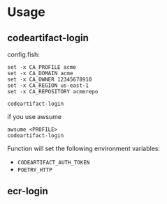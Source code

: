# Usage

## codeartifact-login

config.fish:
```
set -x CA_PROFILE acme
set -x CA_DOMAIN acme
set -x CA_OWNER 12345678910
set -x CA_REGION us-east-1
set -x CA_REPOSITORY acmerepo
```

```shell
codeartifact-login
```

if you use awsume
```
awsume <PROFILE>
codeartifact-login
```

Function will set the following environment variables:
  - `CODEARTIFACT_AUTH_TOKEN`
  - `POETRY_HTTP`

## ecr-login
```shell

```